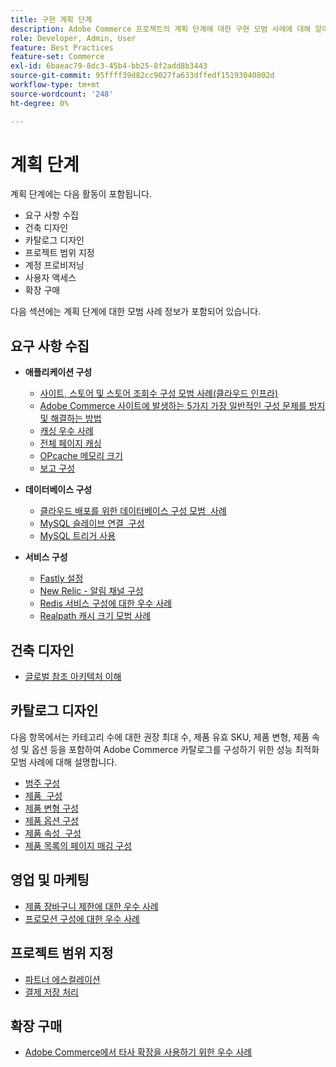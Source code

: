 ```yaml
---
title: 구현 계획 단계
description: Adobe Commerce 프로젝트의 계획 단계에 대한 구현 모범 사례에 대해 알아봅니다.
role: Developer, Admin, User
feature: Best Practices
feature-set: Commerce
exl-id: 6baeac79-8dc3-45b4-bb25-8f2add8b3443
source-git-commit: 95ffff39d82cc9027fa633dffedf15193040802d
workflow-type: tm+mt
source-wordcount: '248'
ht-degree: 0%

---
```


# 계획 단계

계획 단계에는 다음 활동이 포함됩니다.

- 요구 사항 수집
- 건축 디자인
- 카탈로그 디자인
- 프로젝트 범위 지정
- 계정 프로비저닝
- 사용자 액세스
- 확장 구매

다음 섹션에는 계획 단계에 대한 모범 사례 정보가 포함되어 있습니다.

## 요구 사항 수집

- **애플리케이션 구성**
   - [사이트, 스토어 및 스토어 조회수 구성 모범 사례(클라우드 인프라)](sites-stores-store-views.md)
   - [Adobe Commerce 사이트에 발생하는 5가지 가장 일반적인 구성 문제를 방지 및 해결하는 방법](https://business.adobe.com/blog/how-to/usual-suspects-five-configuration-fixes-maximize-your-peak-sales)
   - [캐싱 우수 사례](https://docs.magento.com/user-guide/system/cache-management.html#best-practices-for-caching)
   - [전체 페이지 캐싱](https://developer.adobe.com/commerce/php/development/cache/page/public-content/)
   - [OPcache 메모리 크기](opcache-memory-size.md)
   - [보고 구성](reporting-configuration.md)

- **데이터베이스 구성**
   - [클라우드 배포를 위한 데이터베이스 구성 모범 &#x200B; 사례](database-on-cloud.md)
   - [MySQL 슬레이브 연결 &#x200B; 구성](configure-mysql-slave-connection-on-cloud.md)
   - [MySQL 트리거 사용](mysql-triggers-usage.md)

- **서비스 구성**
   - [Fastly 설정](https://devdocs.magento.com/cloud/cdn/configure-fastly.html)
   - [New Relic - 알림 채널 구성](https://devdocs.magento.com/cloud/project/new-relic.html#configure-notification-channels)
   - [Redis 서비스 구성에 대한 우수 사례&#x200B;](redis-service-configuration.md)
   - [Realpath 캐시 크기 모범 사례](realpath-cache-size.md)

## **건축 디자인**

<!--Asset not yet integrated
- [GRA Architecture examples](https://wiki.corp.adobe.com/x/kD4ykw)
-->
- [글로벌 참조 아키텍처 이해](../../../implementation-playbook/architecture/global-reference.md)

## **카탈로그 디자인**

다음 항목에서는 카테고리 수에 대한 권장 최대 수, 제품 유효 SKU, 제품 변형, 제품 속성 및 옵션 등을 포함하여 Adobe Commerce 카탈로그를 구성하기 위한 성능 최적화 모범 사례에 대해 설명합니다.

- [범주 구성](category-limits.md)
- [제품 &#x200B; 구성](product-sku-limits.md)
- [제품 변형 구성](product-variations.md)
- [제품 옵션 구성](product-options.md)
- [제품 속성 &#x200B; 구성](product-attributes-and-options.md)
- [제품 목록의 페이지 매김 구성](product-listing-pagination.md)

## **영업 및 마케팅**

- [제품 장바구니 제한에 대한 우수 사례](product-cart.md)
- [프로모션 구성에 대한 우수 사례](product-cart-promotions.md)

## **프로젝트 범위 지정**

- [파트너 에스컬레이션](partner-escalation.md)
- [결제 저장 처리](payment-processing-storage.md)

## **확장 구매**

- [Adobe Commerce에서 타사 확장을 사용하기 위한 우수 사례](extensions.md)
